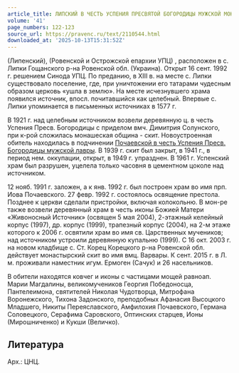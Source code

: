 ```yaml
---
article_title: ЛИПСКИЙ В ЧЕСТЬ УСПЕНИЯ ПРЕСВЯТОЙ БОГОРОДИЦЫ МУЖСКОЙ МОНАСТЫРЬ
volume: '41'
page_numbers: 122-123
source_url: https://pravenc.ru/text/2110544.html
downloaded_at: '2025-10-13T15:31:52Z'
---
```


(Липенский), (Ровенской и Острожской епархии УПЦ)
, расположен в с. Липки Гощанского р-на Ровенской обл. (Украина). Открыт 16 сент. 1992 г. решением Синода УПЦ. По преданию, в XIII в. на месте с. Липки существовало поселение, где, при уничтожении его татарами чудесным образом церковь «ушла в землю». На месте исчезнувшего храма появился источник, впосл. почитавшийся как целебный. Впервые с. Липки упоминается в письменных источниках в 1577 г.

В 1921 г. над целебным источником возвели деревянную ц. в честь Успения Пресв. Богородицы с приделом вмч. Димитрия Солунского, при к-рой сложилась монашеская община - скит. Новоустроенная обитель находилась в подчинении [Почаевской в честь Успения Пресв. Богородицы мужской лавры](<https://pravenc.ru/text/Почаевской в честь Успения Пресв  Богородицы мужской лавры.html>). В 1939 г. скит был закрыт, в 1941 г., в период нем. оккупации, открыт, в 1949 г. упразднен. В 1961 г. Успенский храм был разрушен, уцелела только часовня в цементном цоколе над источником.

12 нояб. 1991 г. заложен, а к янв. 1992 г. был построен храм во имя прп. Иова Почаевского. 27 февр. 1992 г. состоялось освящение престола. Позднее к церкви сделали пристройки, включая колокольню. В мон-ре также возвели деревянный храм в честь иконы Божией Матери «Живоносный Источник» (освящен 5 мая 2004), 2-этажный келейный корпус (1997), др. корпус (1999), трапезный корпус (2004), на 2-м этаже которого к 2006 г. освятили храм во имя св. Царственных мучеников; над источником устроили деревянную купальню (1999). С 16 окт. 2003 г. на новом кладбище с. Ст. Корец Корецкого р-на Ровенской обл. действует монастырский скит во имя вмц. Варвары. К сент. 2015 г. в Л. м. проживали наместник игум. Ермоген (Сачук) и 26 насельников.

В обители находятся ковчег и иконы с частицами мощей равноап. Марии Магдалины, великомучеников Георгия Победоносца, Пантелеимона, святителей Николая Чудотворца, Митрофана Воронежского, Тихона Задонского, преподобных Афанасия Высоцкого Младшего, Никиты Переяславского, Амфилохия Почаевского, Германа Соловецкого, Серафима Саровского, Оптинских старцев, Ионы (Мирошниченко) и Кукши (Величко).

## Литература

Арх.: ЦНЦ.
